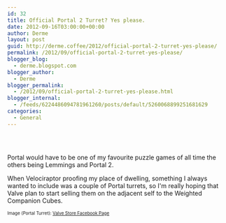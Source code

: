 ```yaml
---
id: 32
title: Official Portal 2 Turret? Yes please.
date: 2012-09-16T03:00:00+00:00
author: Derme
layout: post
guid: http://derme.coffee/2012/official-portal-2-turret-yes-please/
permalink: /2012/09/official-portal-2-turret-yes-please/
blogger_blog:
  - derme.blogspot.com
blogger_author:
  - Derme
blogger_permalink:
  - /2012/09/official-portal-2-turret-yes-please.html
blogger_internal:
  - /feeds/6224486094781961260/posts/default/5260068899251681629
categories:
  - General
---
```

<div align="center">
  <div style="clear: both; text-align: center;">
    <a style="margin-left: 1em; margin-right: 1em;" href="http://derme.coffee/wp-content/uploads/2012/09/valve-portal-2-sentry-turret-teaser.jpg"><img src="http://derme.coffee/wp-content/uploads/2012/09/valve-portal-2-sentry-turret-teaser.jpg" alt="" border="0" /></a>
  </div>
  
  <p>
    &nbsp;
  </p>
</div>

Portal would have to be one of my favourite puzzle games of all time the others being Lemmings and Portal 2.

When Velociraptor proofing my place of dwelling, something I always wanted to include was a couple of Portal turrets, so I'm really hoping that Valve plan to start selling them on the adjacent self to the Weighted Companion Cubes.

<span style="font-size: x-small;">Image (Portal Turret): <a href="https://www.facebook.com/TheValveStore">Valve Store Facebook Page</a></span>